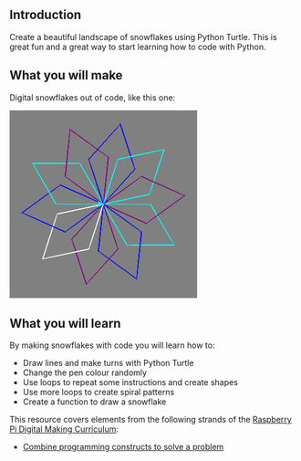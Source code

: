 ## Introduction

Create a beautiful landscape of snowflakes using Python Turtle. This is great fun and a great way to start learning how to code with Python.

## What you will make

Digital snowflakes out of code, like this one:

![snowflake](images/makeasnowflake.png)

## What you will learn

By making snowflakes with code you will learn how to:

- Draw lines and make turns with Python Turtle
- Change the pen colour randomly
- Use loops to repeat some instructions and create shapes
- Use more loops to create spiral patterns
- Create a function to draw a snowflake

This resource covers elements from the following strands of the [Raspberry Pi Digital Making Curriculum](https://www.raspberrypi.org/curriculum/):

- [Combine programming constructs to solve a problem](https://www.raspberrypi.org/curriculum/programming/builder)